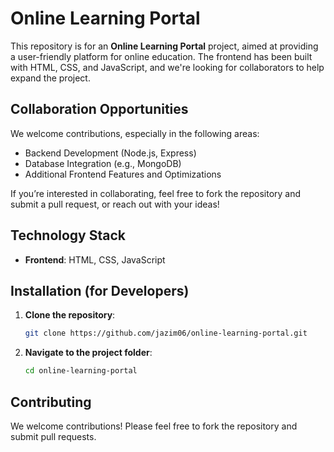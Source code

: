 
# Online Learning Portal

This repository is for an **Online Learning Portal** project, aimed at providing a user-friendly platform for online education. The frontend has been built with HTML, CSS, and JavaScript, and we're looking for collaborators to help expand the project.

## Collaboration Opportunities

We welcome contributions, especially in the following areas:
- Backend Development (Node.js, Express)
- Database Integration (e.g., MongoDB)
- Additional Frontend Features and Optimizations

If you’re interested in collaborating, feel free to fork the repository and submit a pull request, or reach out with your ideas!

## Technology Stack

- **Frontend**: HTML, CSS, JavaScript

## Installation (for Developers)

1. **Clone the repository**:
   ```bash
   git clone https://github.com/jazim06/online-learning-portal.git
   ```

2. **Navigate to the project folder**:
   ```bash
   cd online-learning-portal
   ```

## Contributing

We welcome contributions! Please feel free to fork the repository and submit pull requests.
